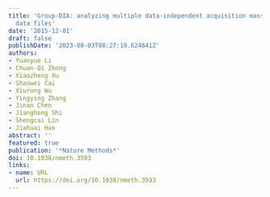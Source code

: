 ```yaml
---
title: 'Group-DIA: analyzing multiple data-independent acquisition mass spectrometry
  data files'
date: '2015-12-01'
draft: false
publishDate: '2023-08-03T08:27:19.624641Z'
authors:
- Yuanyue Li
- Chuan-Qi Zhong
- Xiaozheng Xu
- Shaowei Cai
- Xiurong Wu
- Yingying Zhang
- Jinan Chen
- Jianghong Shi
- Shengcai Lin
- Jiahuai Han
abstract: ''
featured: true
publication: '*Nature Methods*'
doi: 10.1038/nmeth.3593
links:
- name: URL
  url: https://doi.org/10.1038/nmeth.3593
---
```


